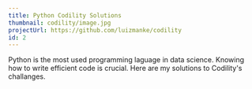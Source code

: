 ```yaml
---
title: Python Codility Solutions
thumbnail: codility/image.jpg
projectUrl: https://github.com/luizmanke/codility
id: 2
---
```


Python is the most used programming laguage in data science. Knowing how to write efficient code is crucial. Here are my solutions to Codility's challanges.
